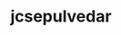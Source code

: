 ---
title: jcsepulvedar
github: https://github.com/jcsepulvedar
mode: light
transition: 1s
score: 86.4
archetype:
- Code
- Github Actions
---